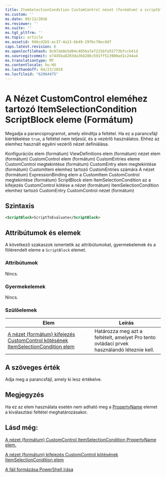 ```yaml
---
title: ItemSelectionCondition CustomControl nézet (formátum) a scriptblock kulcsszót eleme |} A Microsoft Docs
ms.custom: ''
ms.date: 09/13/2016
ms.reviewer: ''
ms.suite: ''
ms.tgt_pltfrm: ''
ms.topic: article
ms.assetid: 946cd2b5-ac37-4a13-bb49-29fbc70ec8d7
caps.latest.revision: 6
ms.openlocfilehash: 0c07ab0e5d04c4056a7e7215bfa55773bfccb41d
ms.sourcegitcommit: e7445ba8203da304286c591ff513900ad1c244a4
ms.translationtype: MT
ms.contentlocale: hu-HU
ms.lasthandoff: 04/23/2019
ms.locfileid: "62064475"
---
```

# <a name="scriptblock-element-for-itemselectioncondition-for-customcontrol-for-view-format"></a>A Nézet CustomControl eleméhez tartozó ItemSelectionCondition ScriptBlock eleme (Formátum)

Megadja a parancsprogramot, amely elindítja a feltétel. Ha ez a parancsfájl kiértékelése `true`, a feltétel nem teljesül, és a vezérlő használatos. Ehhez az elemhez használt egyéni vezérlő nézet definiálása.

Konfigurációs elem (formátum) ViewDefinitions elem (formátum) nézet elem (formátum) CustomControl elem (formátum) CustomEntries eleme CustomControl megtekintése (formátum) CustomEntry elem megtekintése (formátum) CustomItem elemhez tartozó CustomEntries számára A nézet (formátum) ExpressionBinding elem a CustomItem CustomControl megtekintése (formátum) ScriptBlock elem ItemSelectionCondition az a kifejezés CustomControl kötése a nézet (formátum) ItemSelectionCondition elemhez tartozó CustomEntry CustomControl nézet (formátum)

## <a name="syntax"></a>Szintaxis

```xml
<ScriptBlock>ScriptToEvaluate</ScriptBlock>
```

## <a name="attributes-and-elements"></a>Attribútumok és elemek

A következő szakaszok ismertetik az attribútumokat, gyermekelemek és a fölérendelt eleme a `ScriptBlock` elemet.

### <a name="attributes"></a>Attribútumok

Nincs.

### <a name="child-elements"></a>Gyermekelemek

Nincs.

### <a name="parent-elements"></a>Szülőelemek

|Elem|Leírás|
|-------------|-----------------|
|[A nézet (formátum) kifejezés CustomControl kötésének ItemSelectionCondition elem](./itemselectioncondition-element-for-expressionbinding-for-customcontrol-format.md)|Határozza meg azt a feltételt, amelyet Pro tento ovládací prvek használandó léteznie kell.|

## <a name="text-value"></a>A szöveges érték

Adja meg a parancsfájl, amely ki lesz értékelve.

## <a name="remarks"></a>Megjegyzés

Ha ez az elem használata esetén nem adható meg a [PropertyName](./propertyname-element-for-itemselectioncondition-for-customcontrol-for-view-format.md) elemet a kiválasztási feltétel meghatározásakor.

## <a name="see-also"></a>Lásd még:

[A nézet (formátum) CustomControl ItemSelectionCondition PropertyName elem.](./propertyname-element-for-itemselectioncondition-for-customcontrol-for-view-format.md)

[A nézet (formátum) kifejezés CustomControl kötésének ItemSelectionCondition elem](./itemselectioncondition-element-for-expressionbinding-for-customcontrol-format.md)

[A fájl formázása PowerShell írása](./writing-a-powershell-formatting-file.md)
